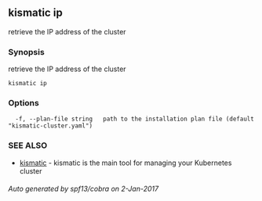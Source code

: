 ## kismatic ip

retrieve the IP address of the cluster

### Synopsis


retrieve the IP address of the cluster

```
kismatic ip
```

### Options

```
  -f, --plan-file string   path to the installation plan file (default "kismatic-cluster.yaml")
```

### SEE ALSO
* [kismatic](kismatic.md)	 - kismatic is the main tool for managing your Kubernetes cluster

###### Auto generated by spf13/cobra on 2-Jan-2017
